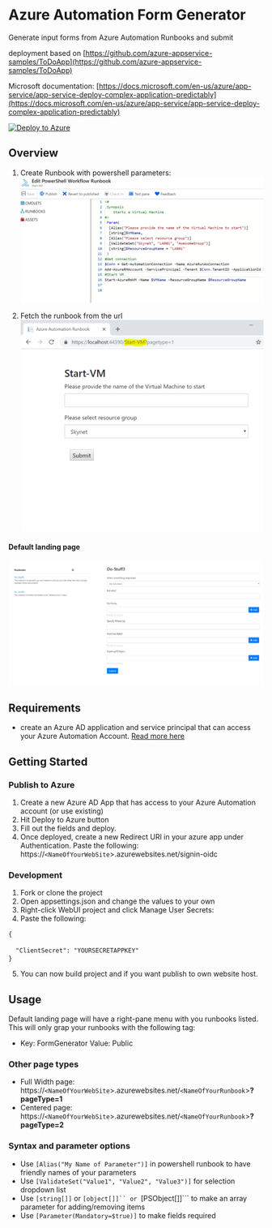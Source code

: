 # Azure Automation Form Generator
Generate input forms from Azure Automation Runbooks and submit

deployment based on [https://github.com/azure-appservice-samples/ToDoApp](https://github.com/azure-appservice-samples/ToDoApp)

Microsoft documentation: [https://docs.microsoft.com/en-us/azure/app-service/app-service-deploy-complex-application-predictably](https://docs.microsoft.com/en-us/azure/app-service/app-service-deploy-complex-application-predictably)

[![Deploy to Azure](http://azuredeploy.net/deploybutton.png)](https://azuredeploy.net/)

## Overview

1. Create Runbook with powershell parameters:
![Create Runbook with powershell parameters](https://github.com/MortenMeisler/AzureAutomationFormGenerator/blob/master/doc/howto00.png?raw=true)

2. Fetch the runbook from the url
![Fetch the runbook from the url](https://github.com/MortenMeisler/AzureAutomationFormGenerator/blob/master/doc/howto01.PNG?raw=true)

#### Default landing page ####
![Fetch the runbook from the url](https://raw.githubusercontent.com/MortenMeisler/AzureAutomationFormGenerator/master/doc/howto02.png)

## Requirements

 - create an Azure AD application and service principal that can access your Azure Automation Account. [Read more here](https://docs.microsoft.com/en-us/azure/azure-resource-manager/resource-group-create-service-principal-portal)
 
## Getting Started

### Publish to Azure
1. Create a new Azure AD App that has access to your Azure Automation account (or use existing)
2. Hit Deploy to Azure button
3. Fill out the fields and deploy.
4. Once deployed, create a new Redirect URI in your azure app under Authentication. Paste the following: https://`<NameOfYourWebSite`>.azurewebsites.net/signin-oidc


### Development

1. Fork or clone the project
2. Open appsettings.json and change the values to your own
3. Right-click WebUI project and click Manage User Secrets:
4. Paste the following:

```
{
  
  "ClientSecret": "YOURSECRETAPPKEY"
}
```
5. You can now build project and if you want publish to own website host.

## Usage
Default landing page will have a right-pane menu with you runbooks listed. This will only grap your runbooks with the following tag:
- Key: FormGenerator Value: Public
### Other page types
- Full Width page: https://`<NameOfYourWebSite`>.azurewebsites.net/`<NameOfYourRunbook`>**?pageType=1**
- Centered page: https://`<NameOfYourWebSite`>.azurewebsites.net/`<NameOfYourRunbook`>**?pageType=2**

### Syntax and parameter options
- Use ```[Alias("My Name of Parameter")]``` in powershell runbook to have friendly names of your parameters
- Use ```[ValidateSet("Value1", "Value2", "Value3")]``` for selection dropdown list
- Use ```[string[]]``` or ```[object[]]`` or ```[PSObject[]]``` to make an array parameter for adding/removing items
- Use ```[Parameter(Mandatory=$true)]``` to make fields required




